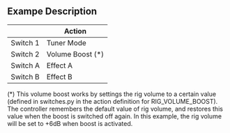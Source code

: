 ## Exampe Description

|            | Action             |
|------------|--------------------|
| Switch 1   | Tuner Mode         |
| Switch 2   | Volume Boost (\*)  |
| Switch A   | Effect A           |
| Switch B   | Effect B           |

(\*) This volume boost works by settings the rig volume to a certain value (defined in switches.py in the action definition for RIG_VOLUME_BOOST). The controller remembers the default value of rig volume, and restores this value when the boost is switched off again. In this example, the rig volume will be set to +6dB when boost is activated.
